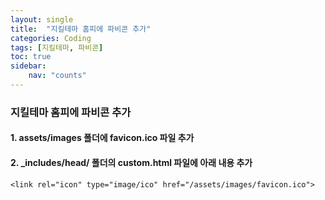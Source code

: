```yaml
---
layout: single
title:  "지킬테마 홈피에 파비콘 추가"
categories: Coding
tags: [지킬테마, 파비콘]
toc: true
sidebar:
    nav: "counts"
---
```


### 지킬테마 홈피에 파비콘 추가

#### 1. assets/images 폴더에 favicon.ico 파일 추가
#### 2. _includes/head/ 폴더의 custom.html 파일에 아래 내용 추가
```
<link rel="icon" type="image/ico" href="/assets/images/favicon.ico">
```
